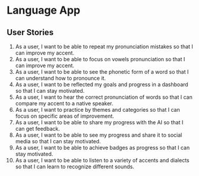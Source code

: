 # Language App

## User Stories

1. As a user, I want to be able to repeat my pronunciation mistakes so that I can improve my accent.
2. As a user, I want to be able to focus on vowels pronunciation so that I can improve my accent.
3. As a user, I want to be able to see the phonetic form of a word so that I can understand how to pronounce it.
4. As a user, I want to be reflected my goals and progress in a dashboard so that I can stay motivated.
5. As a user, I want to hear the correct pronunciation of words so that I can compare my accent to a native speaker.
6. As a user, I want to practice by themes and categories so that I can focus on specific areas of improvement.
7. As a user, I want to be able to share my progress with the AI so that I can get feedback.
8. As a user, I want to be able to see my progress and share it to social media so that I can stay motivated.
9. As a user, I want to be able to achieve badges as progress so that I can stay motivated.
10. As a user, I want to be able to listen to a variety of accents and dialects so that I can learn to recognize different sounds.